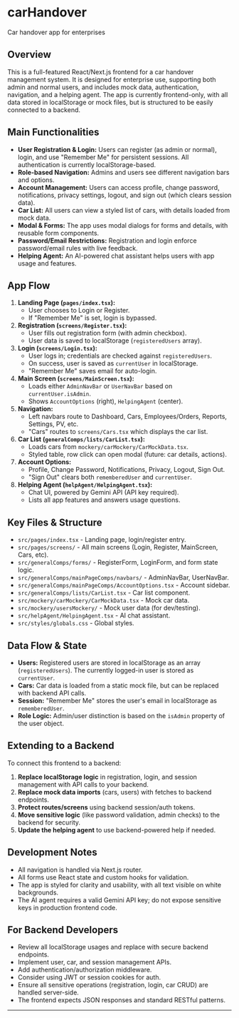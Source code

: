 # carHandover

Car handover app for enterprises

## Overview
This is a full-featured React/Next.js frontend for a car handover management system. It is designed for enterprise use, supporting both admin and normal users, and includes mock data, authentication, navigation, and a helping agent. The app is currently frontend-only, with all data stored in localStorage or mock files, but is structured to be easily connected to a backend.

## Main Functionalities
- **User Registration & Login:** Users can register (as admin or normal), login, and use "Remember Me" for persistent sessions. All authentication is currently localStorage-based.
- **Role-based Navigation:** Admins and users see different navigation bars and options.
- **Account Management:** Users can access profile, change password, notifications, privacy settings, logout, and sign out (which clears session data).
- **Car List:** All users can view a styled list of cars, with details loaded from mock data.
- **Modal & Forms:** The app uses modal dialogs for forms and details, with reusable form components.
- **Password/Email Restrictions:** Registration and login enforce password/email rules with live feedback.
- **Helping Agent:** An AI-powered chat assistant helps users with app usage and features.

## App Flow
1. **Landing Page (`pages/index.tsx`):**
   - User chooses to Login or Register.
   - If "Remember Me" is set, login is bypassed.
2. **Registration (`screens/Register.tsx`):**
   - User fills out registration form (with admin checkbox).
   - User data is saved to localStorage (`registeredUsers` array).
3. **Login (`screens/Login.tsx`):**
   - User logs in; credentials are checked against `registeredUsers`.
   - On success, user is saved as `currentUser` in localStorage.
   - "Remember Me" saves email for auto-login.
4. **Main Screen (`screens/MainScreen.tsx`):**
   - Loads either `AdminNavBar` or `UserNavBar` based on `currentUser.isAdmin`.
   - Shows `AccountOptions` (right), `HelpingAgent` (center).
5. **Navigation:**
   - Left navbars route to Dashboard, Cars, Employees/Orders, Reports, Settings, PV, etc.
   - "Cars" routes to `screens/Cars.tsx` which displays the car list.
6. **Car List (`generalComps/lists/CarList.tsx`):**
   - Loads cars from `mockery/carMockery/CarMockData.tsx`.
   - Styled table, row click can open modal (future: car details, actions).
7. **Account Options:**
   - Profile, Change Password, Notifications, Privacy, Logout, Sign Out.
   - "Sign Out" clears both `rememberedUser` and `currentUser`.
8. **Helping Agent (`helpAgent/HelpingAgent.tsx`):**
   - Chat UI, powered by Gemini API (API key required).
   - Lists all app features and answers usage questions.

## Key Files & Structure
- `src/pages/index.tsx` - Landing page, login/register entry.
- `src/pages/screens/` - All main screens (Login, Register, MainScreen, Cars, etc).
- `src/generalComps/forms/` - RegisterForm, LoginForm, and form state logic.
- `src/generalComps/mainPageComps/navbars/` - AdminNavBar, UserNavBar.
- `src/generalComps/mainPageComps/AccountOptions.tsx` - Account sidebar.
- `src/generalComps/lists/CarList.tsx` - Car list component.
- `src/mockery/carMockery/CarMockData.tsx` - Mock car data.
- `src/mockery/usersMockery/` - Mock user data (for dev/testing).
- `src/helpAgent/HelpingAgent.tsx` - AI chat assistant.
- `src/styles/globals.css` - Global styles.

## Data Flow & State
- **Users:** Registered users are stored in localStorage as an array (`registeredUsers`). The currently logged-in user is stored as `currentUser`.
- **Cars:** Car data is loaded from a static mock file, but can be replaced with backend API calls.
- **Session:** "Remember Me" stores the user's email in localStorage as `rememberedUser`.
- **Role Logic:** Admin/user distinction is based on the `isAdmin` property of the user object.

## Extending to a Backend
To connect this frontend to a backend:
1. **Replace localStorage logic** in registration, login, and session management with API calls to your backend.
2. **Replace mock data imports** (cars, users) with fetches to backend endpoints.
3. **Protect routes/screens** using backend session/auth tokens.
4. **Move sensitive logic** (like password validation, admin checks) to the backend for security.
5. **Update the helping agent** to use backend-powered help if needed.

## Development Notes
- All navigation is handled via Next.js router.
- All forms use React state and custom hooks for validation.
- The app is styled for clarity and usability, with all text visible on white backgrounds.
- The AI agent requires a valid Gemini API key; do not expose sensitive keys in production frontend code.

## For Backend Developers
- Review all localStorage usages and replace with secure backend endpoints.
- Implement user, car, and session management APIs.
- Add authentication/authorization middleware.
- Consider using JWT or session cookies for auth.
- Ensure all sensitive operations (registration, login, car CRUD) are handled server-side.
- The frontend expects JSON responses and standard RESTful patterns.

---

